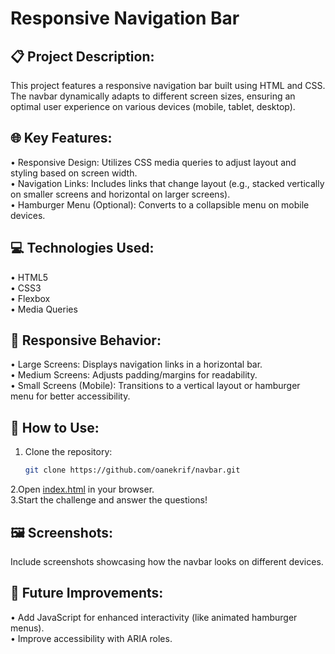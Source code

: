 # Responsive Navigation Bar</br>


## 📋 Project Description:
This project features a responsive navigation bar built using HTML and CSS. The navbar dynamically adapts to different screen sizes, ensuring an optimal user experience on various devices (mobile, tablet, desktop).
<br>

## 🌐 Key Features:
• Responsive Design: Utilizes CSS media queries to adjust layout and styling based on screen width.</br>
• Navigation Links: Includes links that change layout (e.g., stacked vertically on smaller screens and horizontal on larger screens).</br>
• Hamburger Menu (Optional): Converts to a collapsible menu on mobile devices.</br>

## 💻 Technologies Used:
• HTML5</br>
• CSS3</br>
• Flexbox</br>
• Media Queries</br>

## 📱 Responsive Behavior:
• Large Screens: Displays navigation links in a horizontal bar.</br>
• Medium Screens: Adjusts padding/margins for readability.</br>
• Small Screens (Mobile): Transitions to a vertical layout or hamburger menu for better accessibility.</br>

## 🚀 **How to Use:**
1. Clone the repository:
   ```bash
   git clone https://github.com/oanekrif/navbar.git
2.Open [index.html](https://oanekrif.github.io/navbar/) in your browser.<br>
3.Start the challenge and answer the questions!<br>

## 🖼️ Screenshots:
Include screenshots showcasing how the navbar looks on different devices.</br>

## 🎯 Future Improvements:
• Add JavaScript for enhanced interactivity (like animated hamburger menus).</br>
• Improve accessibility with ARIA roles.</br>
